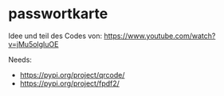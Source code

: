 # passwortkarte

Idee und teil des Codes von: https://www.youtube.com/watch?v=jMu5olgIuOE

Needs:
- https://pypi.org/project/qrcode/
- https://pypi.org/project/fpdf2/
